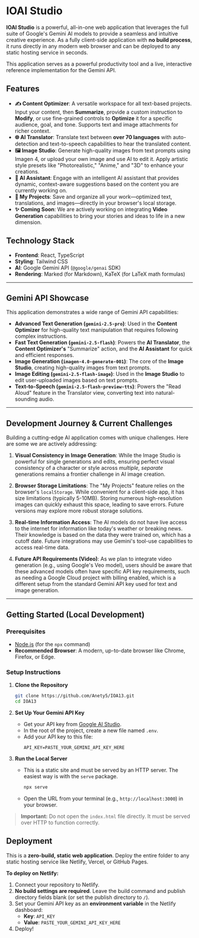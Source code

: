 # IOAI Studio

**IOAI Studio** is a powerful, all-in-one web application that leverages the full suite of Google's Gemini AI models to provide a seamless and intuitive creative experience. As a fully client-side application with **no build process**, it runs directly in any modern web browser and can be deployed to any static hosting service in seconds.

This application serves as a powerful productivity tool and a live, interactive reference implementation for the Gemini API.

## Features

-   **✍️ Content Optimizer**: A versatile workspace for all text-based projects. Input your content, then **Summarize**, provide a custom instruction to **Modify**, or use fine-grained controls to **Optimize** it for a specific audience, goal, and tone. Supports text and image attachments for richer context.
-   **🌐 AI Translator**: Translate text between **over 70 languages** with auto-detection and text-to-speech capabilities to hear the translated content.
-   **🖼️ Image Studio**: Generate high-quality images from text prompts using Imagen 4, or upload your own image and use AI to edit it. Apply artistic style presets like "Photorealistic," "Anime," and "3D" to enhance your creations.
-   **💬 AI Assistant**: Engage with an intelligent AI assistant that provides dynamic, context-aware suggestions based on the content you are currently working on.
-   **📁 My Projects**: Save and organize all your work—optimized text, translations, and images—directly in your browser's local storage.
-   **✨ Coming Soon**: We are actively working on integrating **Video Generation** capabilities to bring your stories and ideas to life in a new dimension.

## Technology Stack

-   **Frontend**: React, TypeScript
-   **Styling**: Tailwind CSS
-   **AI**: Google Gemini API (`@google/genai` SDK)
-   **Rendering**: Marked (for Markdown), KaTeX (for LaTeX math formulas)

---

## Gemini API Showcase

This application demonstrates a wide range of Gemini API capabilities:

-   **Advanced Text Generation (`gemini-2.5-pro`)**: Used in the **Content Optimizer** for high-quality text manipulation that requires following complex instructions.
-   **Fast Text Generation (`gemini-2.5-flash`)**: Powers the **AI Translator**, the **Content Optimizer's** "Summarize" action, and the **AI Assistant** for quick and efficient responses.
-   **Image Generation (`imagen-4.0-generate-001`)**: The core of the **Image Studio**, creating high-quality images from text prompts.
-   **Image Editing (`gemini-2.5-flash-image`)**: Used in the **Image Studio** to edit user-uploaded images based on text prompts.
-   **Text-to-Speech (`gemini-2.5-flash-preview-tts`)**: Powers the "Read Aloud" feature in the Translator view, converting text into natural-sounding audio.

---

## Development Journey & Current Challenges

Building a cutting-edge AI application comes with unique challenges. Here are some we are actively addressing:

1.  **Visual Consistency in Image Generation**: While the Image Studio is powerful for single generations and edits, ensuring perfect visual consistency of a character or style across *multiple, separate* generations remains a frontier challenge in AI image creation.

2.  **Browser Storage Limitations**: The "My Projects" feature relies on the browser's `localStorage`. While convenient for a client-side app, it has size limitations (typically 5-10MB). Storing numerous high-resolution images can quickly exhaust this space, leading to save errors. Future versions may explore more robust storage solutions.

3.  **Real-time Information Access**: The AI models do not have live access to the internet for information like today's weather or breaking news. Their knowledge is based on the data they were trained on, which has a cutoff date. Future integrations may use Gemini's tool-use capabilities to access real-time data.

4.  **Future API Requirements (Video)**: As we plan to integrate video generation (e.g., using Google's Veo model), users should be aware that these advanced models often have specific API key requirements, such as needing a Google Cloud project with billing enabled, which is a different setup from the standard Gemini API key used for text and image generation.

---

## Getting Started (Local Development)

### Prerequisites
-   [Node.js](https://nodejs.org/) (for the `npx` command)
-   **Recommended Browser**: A modern, up-to-date browser like Chrome, Firefox, or Edge.

### Setup Instructions
1.  **Clone the Repository**
    ```sh
    git clone https://github.com/Anety5/IOA13.git
    cd IOA13
    ```

2.  **Set Up Your Gemini API Key**
    -   Get your API key from [Google AI Studio](https://aistudio.google.com/).
    -   In the root of the project, create a new file named `.env`.
    -   Add your API key to this file:
        ```
        API_KEY=PASTE_YOUR_GEMINI_API_KEY_HERE
        ```

3.  **Run the Local Server**
    -   This is a static site and must be served by an HTTP server. The easiest way is with the `serve` package.
        ```sh
        npx serve
        ```
    -   Open the URL from your terminal (e.g., `http://localhost:3000`) in your browser.

> **Important:** Do not open the `index.html` file directly. It must be served over HTTP to function correctly.

## Deployment

This is a **zero-build, static web application**. Deploy the entire folder to any static hosting service like Netlify, Vercel, or GitHub Pages.

**To deploy on Netlify:**
1.  Connect your repository to Netlify.
2.  **No build settings are required**. Leave the build command and publish directory fields blank (or set the publish directory to `/`).
3.  Set your Gemini API key as an **environment variable** in the Netlify dashboard:
    -   **Key**: `API_KEY`
    -   **Value**: `PASTE_YOUR_GEMINI_API_KEY_HERE`
4.  Deploy!